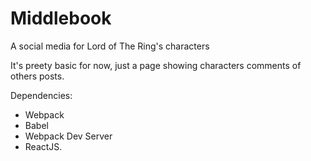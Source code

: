 # Middlebook
A social media for Lord of The Ring's characters

It's preety basic for now, just a page showing characters comments of others posts.

Dependencies:

- Webpack
- Babel 
- Webpack Dev Server
- ReactJS.
